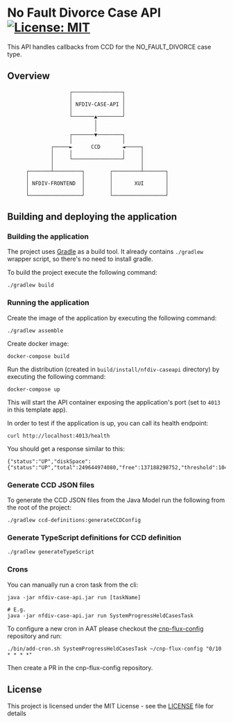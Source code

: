 # No Fault Divorce Case API [![License: MIT](https://img.shields.io/badge/License-MIT-yellow.svg)](https://opensource.org/licenses/MIT)

This API handles callbacks from CCD for the NO_FAULT_DIVORCE case type.

## Overview

                        ┌────────────────┐
                        │                │
                        │ NFDIV-CASE-API │
                        │                │
                        └───────▲────────┘
                                │
                                │
                        ┌───────▼────────┐
                        │                │
                  ┌─────►      CCD       ◄─────┐
                  │     │                │     │
                  │     └────────────────┘     │
                  │                            │
          ┌───────┴─────────┐        ┌─────────┴───────┐
          │                 │        │                 │
          │ NFDIV-FRONTEND  │        │       XUI       │
          │                 │        │                 │
          └─────────────────┘        └─────────────────┘

## Building and deploying the application

### Building the application

The project uses [Gradle](https://gradle.org) as a build tool. It already contains
`./gradlew` wrapper script, so there's no need to install gradle.

To build the project execute the following command:

    ./gradlew build

### Running the application

Create the image of the application by executing the following command:

    ./gradlew assemble

Create docker image:

    docker-compose build

Run the distribution (created in `build/install/nfdiv-caseapi` directory)
by executing the following command:

    docker-compose up

This will start the API container exposing the application's port
(set to `4013` in this template app).

In order to test if the application is up, you can call its health endpoint:

    curl http://localhost:4013/health

You should get a response similar to this:

    {"status":"UP","diskSpace":{"status":"UP","total":249644974080,"free":137188298752,"threshold":10485760}}

### Generate CCD JSON files

To generate the CCD JSON files from the Java Model run the following from the root of the project:

    ./gradlew ccd-definitions:generateCCDConfig

### Generate TypeScript definitions for CCD definition

    ./gradlew generateTypeScript

### Crons

You can manually run a cron task from the cli:

```
java -jar nfdiv-case-api.jar run [taskName]

# E.g.
java -jar nfdiv-case-api.jar run SystemProgressHeldCasesTask

```

To configure a new cron in AAT please checkout the [cnp-flux-config](https://github.com/hmcts/cnp-flux-config/) repository and run:

```
./bin/add-cron.sh SystemProgressHeldCasesTask ~/cnp-flux-config "0/10 * * * *"
```

Then create a PR in the cnp-flux-config repository.

## License

This project is licensed under the MIT License - see the [LICENSE](LICENSE) file for details
